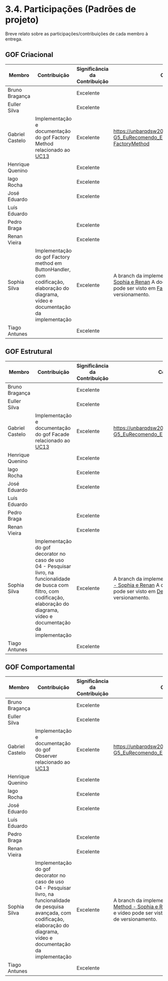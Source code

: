 # 3.4. Participações (Padrões de projeto)

Breve relato sobre as participações/contribuições de cada membro à entrega.

## GOF Criacional

| Membro         | Contribuição  | Significância da Contribuição | Comprobatórios (com link) |
| ---------------- | ------------- | ------------------------- |  ----------------------------------------------- |
| Bruno Bragança || Excelente |  |
| Euller Silva | | Excelente | |
| Gabriel Castelo | Implementação e documentação do gof Factory Method relacionado ao [UC13](https://unbarqdsw2025-2-turma01.github.io/2025.2-T01-G5_EuRecomendo_Entrega_02/#/Modelagem/2.3.1.CasosDeUso?id=tabela-13-especifica%c3%a7%c3%a3o-caso-de-uso-13-adicionar-livro-%c3%a0-biblioteca-pessoal)| Excelente |https://unbarqdsw2025-2-turma01.github.io/2025.2-T01-G5_EuRecomendo_Entrega_03/#/PadroesDeProjeto/3.1.1.1.UC13-FactoryMethod|
| Henrique Quenino | | Excelente ||
| Iago Rocha | | Excelente ||
| José Eduardo |  | Excelente | |
| Luís Eduardo | | |  |
| Pedro Braga | | Excelente | |
| Renan Vieira |  | Excelente |  |
| Sophia Silva | Implementação do gof Factory method em ButtonHandler, com codificação, elaboração do diagrama, vídeo e documentação da implementação | Excelente |  A branch da implementação do gof está disponível em [Factory - Sophia e Renan](https://github.com/UnBArqDsw2025-2-Turma01/2025.2-T01-G5_EuRecomendo_Entrega_03/tree/feat-criacional-factory-sophia-renan) A documentação com código, diagrama e vídeo pode ser visto em [Factoy Method](https://unbarqdsw2025-2-turma01.github.io/2025.2-T01-G5_EuRecomendo_Entrega_03/#/PadroesDeProjeto/3.1.1.FactoryMethod) justo ao histórico de versionamento.|
| Tiago Antunes |  | Excelente |  |



## GOF Estrutural

| Membro         | Contribuição  | Significância da Contribuição | Comprobatórios (com link) |
| ---------------- | ------------- | ------------------------- |  ----------------------------------------------- |
| Bruno Bragança || Excelente |  |
| Euller Silva | | Excelente | |
| Gabriel Castelo | Implementação e documentação do gof Facade relacionado ao [UC13](https://unbarqdsw2025-2-turma01.github.io/2025.2-T01-G5_EuRecomendo_Entrega_02/#/Modelagem/2.3.1.CasosDeUso?id=tabela-13-especifica%c3%a7%c3%a3o-caso-de-uso-13-adicionar-livro-%c3%a0-biblioteca-pessoal)    | Excelente |https://unbarqdsw2025-2-turma01.github.io/2025.2-T01-G5_EuRecomendo_Entrega_03/#/PadroesDeProjeto/3.2.2.Facade|
| Henrique Quenino | | Excelente ||
| Iago Rocha | | Excelente ||
| José Eduardo |  | Excelente | |
| Luís Eduardo | | |  |
| Pedro Braga | | Excelente | |
| Renan Vieira |  | Excelente |  |
| Sophia Silva | Implementação do gof decorator no caso de uso 04 - Pesquisar livro, na funcionalidade de busca com filtro, com codificação, elaboração do diagrama, vídeo e documentação da implementação  | Excelente |  A branch da implementação do gof está disponível em [Decorator - Sophia e Renan](https://github.com/UnBArqDsw2025-2-Turma01/2025.2-T01-G5_EuRecomendo_Entrega_03/tree/feat-decorator-templatemethod-sophia-renan) A documentação com código, diagrama e vídeo pode ser visto em [Decorator](https://unbarqdsw2025-2-turma01.github.io/2025.2-T01-G5_EuRecomendo_Entrega_03/#/PadroesDeProjeto/3.2.1.Decorator) junto com o histórico de versionamento.|
| Tiago Antunes |  | Excelente |  |


## GOF Comportamental
| Membro         | Contribuição  | Significância da Contribuição | Comprobatórios (com link) |
| ---------------- | ------------- | ------------------------- |  ----------------------------------------------- |
| Bruno Bragança || Excelente |  |
| Euller Silva | | Excelente | |
| Gabriel Castelo |  Implementação e documentação do gof Observer relacionado ao [UC13](https://unbarqdsw2025-2-turma01.github.io/2025.2-T01-G5_EuRecomendo_Entrega_02/#/Modelagem/2.3.1.CasosDeUso?id=tabela-13-especifica%c3%a7%c3%a3o-caso-de-uso-13-adicionar-livro-%c3%a0-biblioteca-pessoal) | Excelente |https://unbarqdsw2025-2-turma01.github.io/2025.2-T01-G5_EuRecomendo_Entrega_03/#/PadroesDeProjeto/3.3.1.Observer|
| Henrique Quenino | | Excelente ||
| Iago Rocha | | Excelente ||
| José Eduardo |  | Excelente | |
| Luís Eduardo | | |  |
| Pedro Braga | | Excelente | |
| Renan Vieira |  | Excelente ||
| Sophia Silva |Implementação do gof decorator no caso de uso 04 - Pesquisar livro, na funcionalidade de pesquisa avançada, com codificação, elaboração do diagrama, vídeo e documentação da implementação   | Excelente |  A branch da implementação do gof está disponível em [Template Method - Sophia e Renan](https://github.com/UnBArqDsw2025-2-Turma01/2025.2-T01-G5_EuRecomendo_Entrega_03/tree/feat-decorator-templatemethod-sophia-renan) A documentação com código, diagrama e vídeo pode ser visto em [Template method](https://unbarqdsw2025-2-turma01.github.io/2025.2-T01-G5_EuRecomendo_Entrega_03/#/PadroesDeProjeto/3.3.3.TemplateMethod) junto com o histórico de versionamento.   |
| Tiago Antunes |  | Excelente |  |
